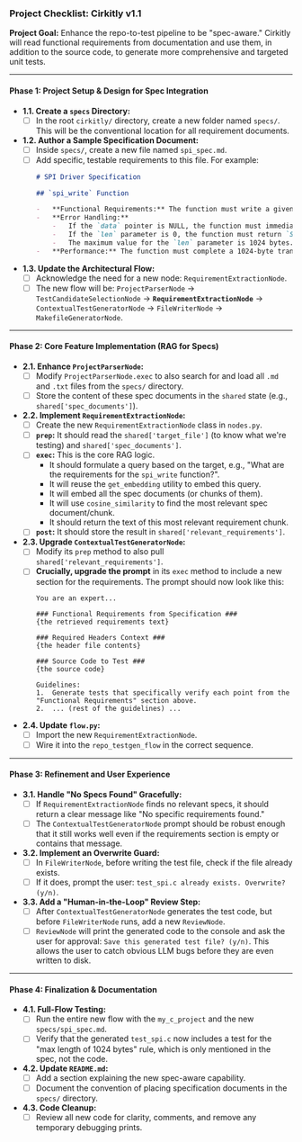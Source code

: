 ### Project Checklist: Cirkitly v1.1

**Project Goal:** Enhance the repo-to-test pipeline to be "spec-aware." Cirkitly will read functional requirements from documentation and use them, in addition to the source code, to generate more comprehensive and targeted unit tests.

---

#### Phase 1: Project Setup & Design for Spec Integration

*   **1.1. Create a `specs` Directory:**
    *   [ ] In the root `cirkitly/` directory, create a new folder named `specs/`. This will be the conventional location for all requirement documents.

*   **1.2. Author a Sample Specification Document:**
    *   [ ] Inside `specs/`, create a new file named `spi_spec.md`.
    *   [ ] Add specific, testable requirements to this file. For example:
        ```markdown
        # SPI Driver Specification

        ## `spi_write` Function

        -   **Functional Requirements:** The function must write a given number of bytes to the SPI data register.
        -   **Error Handling:**
            -   If the `data` pointer is NULL, the function must immediately return `SPI_ERROR_NULL_POINTER` without accessing the pointer.
            -   If the `len` parameter is 0, the function must return `SPI_ERROR_INVALID_LENGTH`.
            -   The maximum value for the `len` parameter is 1024 bytes. Any attempt to write more than 1024 bytes should result in an `SPI_ERROR_INVALID_LENGTH` return code.
        -   **Performance:** The function must complete a 1024-byte transfer in under 50ms. 
        ```

*   **1.3. Update the Architectural Flow:**
    *   [ ] Acknowledge the need for a new node: `RequirementExtractionNode`.
    *   [ ] The new flow will be: `ProjectParserNode` -> `TestCandidateSelectionNode` -> **`RequirementExtractionNode`** -> `ContextualTestGeneratorNode` -> `FileWriterNode` -> `MakefileGeneratorNode`.

---

#### Phase 2: Core Feature Implementation (RAG for Specs)

*   **2.1. Enhance `ProjectParserNode`:**
    *   [ ] Modify `ProjectParserNode.exec` to also search for and load all `.md` and `.txt` files from the `specs/` directory.
    *   [ ] Store the content of these spec documents in the `shared` state (e.g., `shared['spec_documents']`).

*   **2.2. Implement `RequirementExtractionNode`:**
    *   [ ] Create the new `RequirementExtractionNode` class in `nodes.py`.
    *   [ ] **`prep`:** It should read the `shared['target_file']` (to know what we're testing) and `shared['spec_documents']`.
    *   [ ] **`exec`:** This is the core RAG logic.
        *   It should formulate a query based on the target, e.g., "What are the requirements for the `spi_write` function?".
        *   It will reuse the `get_embedding` utility to embed this query.
        *   It will embed all the spec documents (or chunks of them).
        *   It will use `cosine_similarity` to find the most relevant spec document/chunk.
        *   It should return the text of this most relevant requirement chunk.
    *   [ ] **`post`:** It should store the result in `shared['relevant_requirements']`.

*   **2.3. Upgrade `ContextualTestGeneratorNode`:**
    *   [ ] Modify its `prep` method to also pull `shared['relevant_requirements']`.
    *   [ ] **Crucially, upgrade the prompt** in its `exec` method to include a new section for the requirements. The prompt should now look like this:
        ```prompt
        You are an expert...

        ### Functional Requirements from Specification ###
        {the retrieved requirements text}

        ### Required Headers Context ###
        {the header file contents}
        
        ### Source Code to Test ###
        {the source code}

        Guidelines:
        1.  Generate tests that specifically verify each point from the "Functional Requirements" section above.
        2.  ... (rest of the guidelines) ...
        ```

*   **2.4. Update `flow.py`:**
    *   [ ] Import the new `RequirementExtractionNode`.
    *   [ ] Wire it into the `repo_testgen_flow` in the correct sequence.

---

#### Phase 3: Refinement and User Experience

*   **3.1. Handle "No Specs Found" Gracefully:**
    *   [ ] If `RequirementExtractionNode` finds no relevant specs, it should return a clear message like "No specific requirements found."
    *   [ ] The `ContextualTestGeneratorNode` prompt should be robust enough that it still works well even if the requirements section is empty or contains that message.

*   **3.2. Implement an Overwrite Guard:**
    *   [ ] In `FileWriterNode`, before writing the test file, check if the file already exists.
    *   [ ] If it does, prompt the user: `test_spi.c already exists. Overwrite? (y/n)`.

*   **3.3. Add a "Human-in-the-Loop" Review Step:**
    *   [ ] After `ContextualTestGeneratorNode` generates the test code, but before `FileWriterNode` runs, add a new `ReviewNode`.
    *   [ ] `ReviewNode` will print the generated code to the console and ask the user for approval: `Save this generated test file? (y/n)`. This allows the user to catch obvious LLM bugs before they are even written to disk.

---

#### Phase 4: Finalization & Documentation

*   **4.1. Full-Flow Testing:**
    *   [ ] Run the entire new flow with the `my_c_project` and the new `specs/spi_spec.md`.
    *   [ ] Verify that the generated `test_spi.c` now includes a test for the "max length of 1024 bytes" rule, which is only mentioned in the spec, not the code.

*   **4.2. Update `README.md`:**
    *   [ ] Add a section explaining the new spec-aware capability.
    *   [ ] Document the convention of placing specification documents in the `specs/` directory.

*   **4.3. Code Cleanup:**
    *   [ ] Review all new code for clarity, comments, and remove any temporary debugging prints.